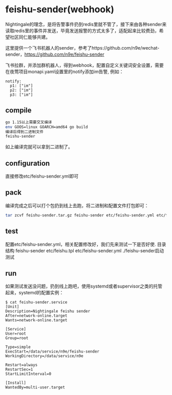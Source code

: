 # feishu-sender(webhook)

Nightingale的理念，是将告警事件扔到redis里就不管了，接下来由各种sender来读取redis里的事件并发送，毕竟发送报警的方式太多了，适配起来比较费劲，希望社区同仁能够共建。

这里提供一个飞书机器人的sender，参考了https://github.com/n9e/wechat-sender，https://github.com/n9e/feishu-sender


飞书拉群，并添加群机器人，得到webhook，配置自定义关键词安全设置，需要在夜莺项目monapi.yaml设置里的notify添加im告警,
例如：
```
notify:
  p1: ["im"]
  p2: ["im"]
  p3: ["im"]
```

## compile

```bash
go 1.15以上需要交叉编译
env GOOS=linux GOARCH=amd64 go build
编译后得到二进制文件
feishu-sender
```

如上编译完就可以拿到二进制了。

## configuration

直接修改etc/feishu-sender.yml即可

## pack

编译完成之后可以打个包扔到线上去跑，将二进制和配置文件打包即可：

```bash
tar zcvf feishu-sender.tar.gz feishu-sender etc/feishu-sender.yml etc/feishu.tpl
```

## test

配置etc/feishu-sender.yml，相关配置修改好，我们先来测试一下是否好使.
目录结构
feishu-sender
etc/feishu.tpl
etc/feishu-sender.yml
./feishu-sender启动测试
## run

如果测试发送没问题，扔到线上跑吧，使用systemd或者supervisor之类的托管起来，systemd的配置实例：


```
$ cat feishu-sender.service
[Unit]
Description=Nightingale feishu sender
After=network-online.target
Wants=network-online.target

[Service]
User=root
Group=root

Type=simple
ExecStart=/data/service/n9e/feishu-sender
WorkingDirectory=/data/service/n9e

Restart=always
RestartSec=1
StartLimitInterval=0

[Install]
WantedBy=multi-user.target
```
